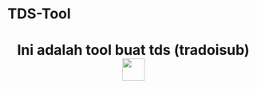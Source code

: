 # TDS-Tool
<h1 align="center">Ini adalah tool buat tds (tradoisub)<img src="https://telegra.ph/file/f8085608fcee7c9e5c368.jpg" style="border-radius:5;" width="45px" alt=""><br></h1>
<p align="center">
